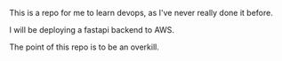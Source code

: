 This is a repo for me to learn devops, as I've never really done it before.

I will be deploying a fastapi backend to AWS.

The point of this repo is to be an overkill.
